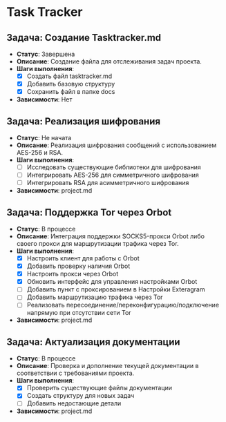 # Task Tracker

## Задача: Создание Tasktracker.md
- **Статус**: Завершена
- **Описание**: Создание файла для отслеживания задач проекта.
- **Шаги выполнения**:
  - [x] Создать файл tasktracker.md
  - [x] Добавить базовую структуру
  - [x] Сохранить файл в папке docs
- **Зависимости**: Нет

## Задача: Реализация шифрования
- **Статус**: Не начата
- **Описание**: Реализация шифрования сообщений с использованием AES-256 и RSA.
- **Шаги выполнения**:
  - [ ] Исследовать существующие библиотеки для шифрования
  - [ ] Интегрировать AES-256 для симметричного шифрования
  - [ ] Интегрировать RSA для асимметричного шифрования
- **Зависимости**: project.md

## Задача: Поддержка Tor через Orbot
- **Статус**: В процессе
- **Описание**: Интеграция поддержки SOCKS5-прокси Orbot либо своего прокси для маршрутизации трафика через Tor.
- **Шаги выполнения**:
  - [x] Настроить клиент для работы с Orbot
  - [x] Добавить проверку наличия Orbot
  - [x] Настроить прокси через Orbot
  - [x] Обновить интерфейс для управления настройками Orbot
  - [ ] Добавить пункт с проксированием в Настройки Exteragram
  - [ ] Добавить маршрутизацию трафика через Tor
  - [ ] Реализовать пересоединение/переконфигурацию/подключение напрямую при отсутствии сети Tor
- **Зависимости**: project.md

## Задача: Актуализация документации
- **Статус**: В процессе
- **Описание**: Проверка и дополнение текущей документации в соответствии с требованиями проекта.
- **Шаги выполнения**:
  - [x] Проверить существующие файлы документации
  - [x] Создать структуру для новых задач
  - [ ] Добавить недостающие детали
- **Зависимости**: project.md